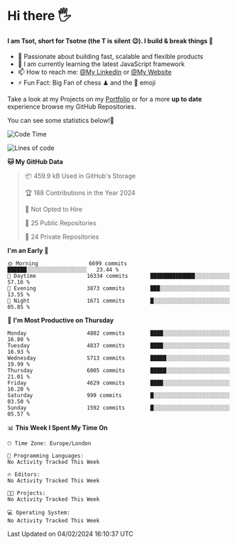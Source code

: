 # Hi there :raised_hand_with_fingers_splayed:
#### I am Tsot, short for Tsotne (the T is silent :wink:). I build & break things :space_invader:
- :telescope: Passionate about building fast, scalable and flexible products
- :seedling: I am currently learning the latest JavaScript framework 
- :mailbox: How to reach me: [@My LinkedIn](https://www.linkedin.com/in/tsotne-gvadzabia/) or [@My Website](https://tsotne.co.uk/contact)
- :zap: Fun Fact: Big Fan of chess ♟ and the 👾 emoji

Take a look at my Projects on my [Portfolio](https://tsotne.co.uk/) or for a more **up to date** experience browse my GitHub Repositories.

You can see some statistics below!:space_invader:
<!--START_SECTION:waka-->
![Code Time](http://img.shields.io/badge/Code%20Time-761%20hrs%202%20mins-blue)

![Lines of code](https://img.shields.io/badge/From%20Hello%20World%20I%27ve%20Written-10.4%20million%20lines%20of%20code-blue)

**🐱 My GitHub Data** 

> 📦 459.9 kB Used in GitHub's Storage 
 > 
> 🏆 188 Contributions in the Year 2024
 > 
> 🚫 Not Opted to Hire
 > 
> 📜 25 Public Repositories 
 > 
> 🔑 24 Private Repositories 
 > 
**I'm an Early 🐤** 

```text
🌞 Morning                6699 commits        ██████░░░░░░░░░░░░░░░░░░░   23.44 % 
🌆 Daytime                16334 commits       ██████████████░░░░░░░░░░░   57.16 % 
🌃 Evening                3873 commits        ███░░░░░░░░░░░░░░░░░░░░░░   13.55 % 
🌙 Night                  1671 commits        █░░░░░░░░░░░░░░░░░░░░░░░░   05.85 % 
```
📅 **I'm Most Productive on Thursday** 

```text
Monday                   4802 commits        ████░░░░░░░░░░░░░░░░░░░░░   16.80 % 
Tuesday                  4837 commits        ████░░░░░░░░░░░░░░░░░░░░░   16.93 % 
Wednesday                5713 commits        █████░░░░░░░░░░░░░░░░░░░░   19.99 % 
Thursday                 6005 commits        █████░░░░░░░░░░░░░░░░░░░░   21.01 % 
Friday                   4629 commits        ████░░░░░░░░░░░░░░░░░░░░░   16.20 % 
Saturday                 999 commits         █░░░░░░░░░░░░░░░░░░░░░░░░   03.50 % 
Sunday                   1592 commits        █░░░░░░░░░░░░░░░░░░░░░░░░   05.57 % 
```


📊 **This Week I Spent My Time On** 

```text
🕑︎ Time Zone: Europe/London

💬 Programming Languages: 
No Activity Tracked This Week

🔥 Editors: 
No Activity Tracked This Week

🐱‍💻 Projects: 
No Activity Tracked This Week

💻 Operating System: 
No Activity Tracked This Week
```


 Last Updated on 04/02/2024 16:10:37 UTC
<!--END_SECTION:waka-->
